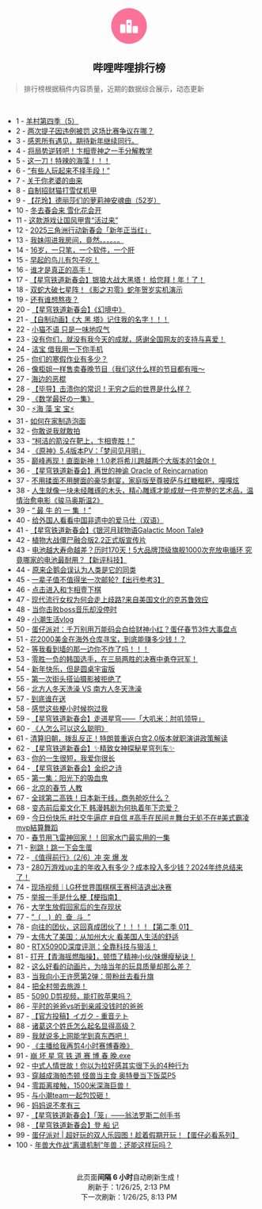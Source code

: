<div align="center">
    <img src="./assets/icon_rank.png" alt="logo" />
    <h2>哔哩哔哩排行榜</h>
</div>

> 排行榜根据稿件内容质量，近期的数据综合展示，动态更新

<br />

<ul><li><span>1 - <a href=https://www.bilibili.com/BV1v7fLYXETB target=_blank>羊村第四季（5）</a></span></li><li><span>2 - <a href=https://www.bilibili.com/BV1JXf7YqENB target=_blank>两次提子因违例被罚&nbsp;这场比赛争议在哪？</a></span></li><li><span>3 - <a href=https://www.bilibili.com/BV1PffqYNEvv target=_blank>感恩所有遇见，期待新年继续同行。</a></span></li><li><span>4 - <a href=https://www.bilibili.com/BV1DZfRYZEEN target=_blank>将局势逆转吧！卞相壹神之一手分解教学</a></span></li><li><span>5 - <a href=https://www.bilibili.com/BV1acf5Y1Egj target=_blank>这一刀！特辣的海藻！！！</a></span></li><li><span>6 - <a href=https://www.bilibili.com/BV1RCfnYgE2N target=_blank>“有些人玩起来不择手段！”</a></span></li><li><span>7 - <a href=https://www.bilibili.com/BV1pefVYPEQZ target=_blank>关于你老婆的由来</a></span></li><li><span>8 - <a href=https://www.bilibili.com/BV1pEwvevEYU target=_blank>自制招财猫打雪仗机甲</a></span></li><li><span>9 - <a href=https://www.bilibili.com/BV1fKfiYDEn7 target=_blank>【花玲】德丽莎们的萝莉神安魂曲（52岁）</a></span></li><li><span>10 - <a href=https://www.bilibili.com/BV18HfVYGExS target=_blank>冬去春会来&nbsp;雪化花会开</a></span></li><li><span>11 - <a href=https://www.bilibili.com/BV1GKfnYiEfd target=_blank>这款游戏让国风甲胄“活过来”</a></span></li><li><span>12 - <a href=https://www.bilibili.com/BV1q3fLYoEQr target=_blank>2025三角洲行动新春会「新年正当红」</a></span></li><li><span>13 - <a href=https://www.bilibili.com/BV13bfbYXE4N target=_blank>我妹闯进我房间，竟然。。。。。。</a></span></li><li><span>14 - <a href=https://www.bilibili.com/BV1B5f7YYEFS target=_blank>16岁，一只笔，一个软件，一个肝</a></span></li><li><span>15 - <a href=https://www.bilibili.com/BV1zjfHYmEuU target=_blank>早起的鸟儿有包子吃！</a></span></li><li><span>16 - <a href=https://www.bilibili.com/BV19HfBYEEKi target=_blank>谁才是真正的高手！</a></span></li><li><span>17 - <a href=https://www.bilibili.com/BV1wUfhYmEVU target=_blank>【星穹铁道新春会】银狼大战大黑塔！&nbsp;给您拜！年！了！</a></span></li><li><span>18 - <a href=https://www.bilibili.com/BV1UpwaeNESx target=_blank>双蛇大破七星阵！《影之刃零》蛇年贺岁实机演示</a></span></li><li><span>19 - <a href=https://www.bilibili.com/BV1ZofhY3EbR target=_blank>还有谁想熬夜？</a></span></li><li><span>20 - <a href=https://www.bilibili.com/BV1sKfhYjE5q target=_blank>【星穹铁道新春会】《幻境中》</a></span></li><li><span>21 - <a href=https://www.bilibili.com/BV1fqfnY5ETN target=_blank>【自制动画】《大&nbsp;黑&nbsp;塔》记住我的名字！！！</a></span></li><li><span>22 - <a href=https://www.bilibili.com/BV1JCfiY4Edz target=_blank>小猫不语&nbsp;只是一味地叹气</a></span></li><li><span>23 - <a href=https://www.bilibili.com/BV1xbfVYqEEP target=_blank>没有你们，就没有我今天的成就，感谢全国网友的支持与喜爱！</a></span></li><li><span>24 - <a href=https://www.bilibili.com/BV1fcwneSEjt target=_blank>洁宝&nbsp;借我用一下你手机</a></span></li><li><span>25 - <a href=https://www.bilibili.com/BV1ajfVY1EA9 target=_blank>你们的寒假作业有多少？</a></span></li><li><span>26 - <a href=https://www.bilibili.com/BV1YTf8YoEsr target=_blank>像柜姐一样售卖春晚节目（我们这什么样的节目都有哦～</a></span></li><li><span>27 - <a href=https://www.bilibili.com/BV1vYwYe7EGw target=_blank>海边的恶棍</a></span></li><li><span>28 - <a href=https://www.bilibili.com/BV1gcfWYqEsf target=_blank>【毕导】击溃你的常识！无穷之后的世界是什么样？</a></span></li><li><span>29 - <a href=https://www.bilibili.com/BV1psfEY1ETQ target=_blank>《数学最好の一集》</a></span></li><li><span>30 - <a href=https://www.bilibili.com/BV19sfJYeEEh target=_blank>⚡海&nbsp;藻&nbsp;宝&nbsp;宝⚡</a></span></li><li><span>31 - <a href=https://www.bilibili.com/BV1ozfEYNEeY target=_blank>如何在家制造泡面</a></span></li><li><span>32 - <a href=https://www.bilibili.com/BV1dFf8YhEjD target=_blank>你敢说我就敢拍</a></span></li><li><span>33 - <a href=https://www.bilibili.com/BV1umf5Y5Ezi target=_blank>“柯洁的箭没在靶上，卞相壹胜！”</a></span></li><li><span>34 - <a href=https://www.bilibili.com/BV1SXfEYxE6P target=_blank>《原神》5.4版本PV：「梦间见月明」</a></span></li><li><span>35 - <a href=https://www.bilibili.com/BV1iXfiYJEF5 target=_blank>巅峰再现！直面新神！1.0老将希儿跨越两个大版本的1金0t！</a></span></li><li><span>36 - <a href=https://www.bilibili.com/BV1exfhYYEtw target=_blank>【星穹铁道新春会】再世的神谕&nbsp;Oracle&nbsp;of&nbsp;Reincarnation</a></span></li><li><span>37 - <a href=https://www.bilibili.com/BV1iufVYnEjf target=_blank>不用揉面不用醒面的豪华剩宴，家庭版至尊披萨与红糖糍粑，嘎嘎炫</a></span></li><li><span>38 - <a href=https://www.bilibili.com/BV1usfVY3Eyu target=_blank>人生就像一块未经雕琢的木头，精心雕琢才能成就一件完整的艺术品，温情治愈电影《骏马奥斯温2》</a></span></li><li><span>39 - <a href=https://www.bilibili.com/BV1LpfhYvEAE target=_blank>“&nbsp;最&nbsp;牛&nbsp;的&nbsp;一&nbsp;集&nbsp;！”</a></span></li><li><span>40 - <a href=https://www.bilibili.com/BV1ZSfBYFEQi target=_blank>给外国人看看中国非遗中的爱马仕（双语）</a></span></li><li><span>41 - <a href=https://www.bilibili.com/BV1FzfpYQEZS target=_blank>【星穹铁道新春会】《银河月球物语Galactic&nbsp;Moon&nbsp;Tale》</a></span></li><li><span>42 - <a href=https://www.bilibili.com/BV1ZEf9YiE2h target=_blank>植物大战僵尸融合版2.2正式版宣传片</a></span></li><li><span>43 - <a href=https://www.bilibili.com/BV1RRfsYEE2C target=_blank>电池越大寿命越差？历时170天！5大品牌顶级旗舰1000次充放电循环&nbsp;究竟哪家的电池最耐用？【新评科技】</a></span></li><li><span>44 - <a href=https://www.bilibili.com/BV17kw8eCEn1 target=_blank>原来企鹅会误认为人类是它的同类</a></span></li><li><span>45 - <a href=https://www.bilibili.com/BV1Tuf5YgE5H target=_blank>一辈子值不值得坐一次邮轮?【出行参考3】</a></span></li><li><span>46 - <a href=https://www.bilibili.com/BV1TsfRYHE5h target=_blank>点击进入和卞相壹下棋</a></span></li><li><span>47 - <a href=https://www.bilibili.com/BV1ybwnehE4M target=_blank>现代流行女权为何会走上歧路?来自美国文化的克苏鲁效应</a></span></li><li><span>48 - <a href=https://www.bilibili.com/BV1RVfVYmExh target=_blank>当你击败boss音乐却没停时</a></span></li><li><span>49 - <a href=https://www.bilibili.com/BV1bDftYUEEm target=_blank>小潮生活vlog</a></span></li><li><span>50 - <a href=https://www.bilibili.com/BV1C4faYDENy target=_blank>蛋仔派对：千万别用万能码会白给财神小红？蛋仔春节3件大事盘点</a></span></li><li><span>51 - <a href=https://www.bilibili.com/BV1LEfBYHE31 target=_blank>花2000美金在海外仓库寻宝，到底能赚多少钱！？</a></span></li><li><span>52 - <a href=https://www.bilibili.com/BV1LjfBYXEPx target=_blank>等我看到墙的那一边你不炸了吗！！！</a></span></li><li><span>53 - <a href=https://www.bilibili.com/BV11AfHY4EQm target=_blank>零胜一负的韩国选手，在三局两胜的决赛中勇夺冠军！</a></span></li><li><span>54 - <a href=https://www.bilibili.com/BV1NiffY8Eue target=_blank>新年快乐，但是圆桌宇宙版</a></span></li><li><span>55 - <a href=https://www.bilibili.com/BV12SfGYPE85 target=_blank>第一次街头搭讪摄影被拒绝了</a></span></li><li><span>56 - <a href=https://www.bilibili.com/BV1QJfVYCEYV target=_blank>北方人冬天洗澡&nbsp;VS&nbsp;南方人冬天洗澡</a></span></li><li><span>57 - <a href=https://www.bilibili.com/BV17Dwee9E9Q target=_blank>到底谁在送</a></span></li><li><span>58 - <a href=https://www.bilibili.com/BV1XtfJYaEgo target=_blank>感觉这些梗小时候抱过我</a></span></li><li><span>59 - <a href=https://www.bilibili.com/BV1GgfaYYEzA target=_blank>【星穹铁道新春会】走进星穹——「大叽米：肘叽领导」</a></span></li><li><span>60 - <a href=https://www.bilibili.com/BV1ZxfGYSE7f target=_blank>《人怎么可以这么聪明》</a></span></li><li><span>61 - <a href=https://www.bilibili.com/BV1ACfbYVEwm target=_blank>清算旧朝，拨乱反正！特朗普重返白宫2.0版本就职演讲政策解读</a></span></li><li><span>62 - <a href=https://www.bilibili.com/BV1kYfaY2EuA target=_blank>【星穹铁道新春会】✨精致女神探秘星穹列车✨</a></span></li><li><span>63 - <a href=https://www.bilibili.com/BV1vxfdYzEop target=_blank>你的一生很短，我爱你很长</a></span></li><li><span>64 - <a href=https://www.bilibili.com/BV1jJfhYqEdZ target=_blank>【星穹铁道新春会】金织之诗</a></span></li><li><span>65 - <a href=https://www.bilibili.com/BV1YafdYvEhV target=_blank>第一集：阳光下的吸血鬼</a></span></li><li><span>66 - <a href=https://www.bilibili.com/BV1XUwze8ERW target=_blank>北京的春节&nbsp;人教</a></span></li><li><span>67 - <a href=https://www.bilibili.com/BV1KffEYpEWp target=_blank>全球第二高铁！日本新干线，商务舱吃什么？</a></span></li><li><span>68 - <a href=https://www.bilibili.com/BV1S5faYfEne target=_blank>变态前后辈文化下&nbsp;韩漫韩剧为何执着年下恋爱？</a></span></li><li><span>69 - <a href=https://www.bilibili.com/BV1EGfbYeERb target=_blank>今日份快乐&nbsp;#社交牛逼症&nbsp;#自信&nbsp;#高手在民间＃舞台无処不在#美式霸凌mvp結算舞蹈</a></span></li><li><span>70 - <a href=https://www.bilibili.com/BV1d1faYBERH target=_blank>春节用飞雷神回家！！回家水门最实用的一集</a></span></li><li><span>71 - <a href=https://www.bilibili.com/BV1eDfaYNEEV target=_blank>别跳！跳一下会生蛋</a></span></li><li><span>72 - <a href=https://www.bilibili.com/BV1fTfLY8Ex7 target=_blank>《值得前行》（2/6）冲&nbsp;突&nbsp;爆&nbsp;发</a></span></li><li><span>73 - <a href=https://www.bilibili.com/BV1vNfnYTEdR target=_blank>280万游戏up主的年收入有多少？成本投入多少钱？2024年终总结来了！</a></span></li><li><span>74 - <a href=https://www.bilibili.com/BV1xyfHYbEEu target=_blank>现场视频｜LG杯世界围棋棋王赛柯洁退出决赛</a></span></li><li><span>75 - <a href=https://www.bilibili.com/BV1JEfGYxEfd target=_blank>举报一手是什么梗【梗指南】</a></span></li><li><span>76 - <a href=https://www.bilibili.com/BV1s1fHYZEV7 target=_blank>大学生放假回家后的生存现状</a></span></li><li><span>77 - <a href=https://www.bilibili.com/BV1inf9YNEmj target=_blank>“&nbsp;&nbsp;(&nbsp;&nbsp;&nbsp;&nbsp;)&nbsp;&nbsp;的&nbsp;&nbsp;奋&nbsp;&nbsp;斗&nbsp;&nbsp;”</a></span></li><li><span>78 - <a href=https://www.bilibili.com/BV1w6fsYfEVw target=_blank>向往的团伙，这回真成团伙了！！！！【第二季&nbsp;01】</a></span></li><li><span>79 - <a href=https://www.bilibili.com/BV1w2fbY3EnC target=_blank>太伟大了美国：从加州大火&nbsp;看美国人生活的舒适</a></span></li><li><span>80 - <a href=https://www.bilibili.com/BV1yQfWYaEVo target=_blank>RTX5090D深度评测：全靠科技与狠活！</a></span></li><li><span>81 - <a href=https://www.bilibili.com/BV1Z4wYenEGB target=_blank>打开【青海摇燃脂操】，顿悟了精神小伙/妹爆瘦秘诀！</a></span></li><li><span>82 - <a href=https://www.bilibili.com/BV1eLfVYjEYh target=_blank>这么好看的动画片，为啥当年的玩具质量却那么差？</a></span></li><li><span>83 - <a href=https://www.bilibili.com/BV1UffnYFE8k target=_blank>当我向小王许愿第2弹：带粉丝去看升旗</a></span></li><li><span>84 - <a href=https://www.bilibili.com/BV1n6waeXEgG target=_blank>把全村带去旅游！</a></span></li><li><span>85 - <a href=https://www.bilibili.com/BV1QdfnYwEFc target=_blank>5090&nbsp;D剪视频，能打败苹果吗？</a></span></li><li><span>86 - <a href=https://www.bilibili.com/BV1vZfBY9EBh target=_blank>平时的爸爸vs听到亲戚没钱时的爸爸</a></span></li><li><span>87 - <a href=https://www.bilibili.com/BV1nafnYUEac target=_blank>【官方投稿】イガク&nbsp;-&nbsp;重音テト</a></span></li><li><span>88 - <a href=https://www.bilibili.com/BV1YKfnYiEdh target=_blank>诸葛这个姓氏怎么起名显得高级？</a></span></li><li><span>89 - <a href=https://www.bilibili.com/BV1SAwGejEeo target=_blank>我就说多上网能学到真东西吧！</a></span></li><li><span>90 - <a href=https://www.bilibili.com/BV1dgwaeVE2c target=_blank>《主播给我再剪4小时赛博春晚》</a></span></li><li><span>91 - <a href=https://www.bilibili.com/BV1eafWYLErq target=_blank>崩&nbsp;坏&nbsp;星&nbsp;穹&nbsp;铁&nbsp;道&nbsp;赛&nbsp;博&nbsp;春&nbsp;晚.exe</a></span></li><li><span>92 - <a href=https://www.bilibili.com/BV1uBfhYsEFt target=_blank>中式人情世故！你以为拉好感其实很下头的4种行为</a></span></li><li><span>93 - <a href=https://www.bilibili.com/BV1Rff4YWE8E target=_blank>穿越成海帕杰顿&nbsp;怪兽当主食&nbsp;奥特曼当下饭菜P5</a></span></li><li><span>94 - <a href=https://www.bilibili.com/BV12WfaYXEBo target=_blank>零距离接触，1500米深海巨兽！</a></span></li><li><span>95 - <a href=https://www.bilibili.com/BV1DcfZYeEXv target=_blank>与小潮team一起包饺砸！</a></span></li><li><span>96 - <a href=https://www.bilibili.com/BV1ESf4YhEHt target=_blank>妈妈说不孝有三</a></span></li><li><span>97 - <a href=https://www.bilibili.com/BV1HmfbY6E4J target=_blank>【星穹铁道新春会】「笼」——翁法罗斯二创手书</a></span></li><li><span>98 - <a href=https://www.bilibili.com/BV1VbfhYhEYg target=_blank>【星穹铁道新春会】登&nbsp;船&nbsp;记</a></span></li><li><span>99 - <a href=https://www.bilibili.com/BV1tMfqYuEmY target=_blank>蛋仔派对&nbsp;|&nbsp;超好玩的双人乐园图！趁着假期开玩！【蛋仔必看系列】</a></span></li><li><span>100 - <a href=https://www.bilibili.com/BV1jTfeYVESy target=_blank>年兽大作战“离谱机制”年兽：还能这样玩吗？</a></span></li></ul>

<br />

<p align=center>此页面<strong>间隔 6 小时</strong>自动刷新生成！<br>刷新于：1/26/25, 2:13 PM<br>下一次刷新：1/26/25, 8:13 PM</p>
